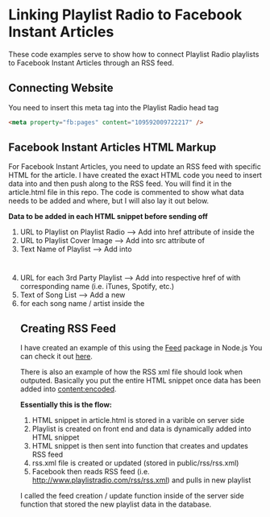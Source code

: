 # Linking Playlist Radio to Facebook Instant Articles

These code examples serve to show how to connect Playlist Radio playlists to Facebook Instant Articles through an RSS feed.

## Connecting Website

You need to insert this meta tag into the Playlist Radio head tag

```html
<meta property="fb:pages" content="109592009722217" />
```

## Facebook Instant Articles HTML Markup

For Facebook Instant Articles, you need to update an RSS feed with specific HTML for the article.
I have created the exact HTML code you need to insert data into and then push along to the RSS feed. You will find it in the article.html file in this repo. The code is commented to show what data needs to be added and where, but I will also lay it out below.

**Data to be added in each HTML snippet before sending off**
1. URL to Playlist on Playlist Radio --> Add into href attribute of <link> inside the <head>
2. URL to Playlist Cover Image --> Add into src attribute of <img>
3. Text Name of Playlist --> Add into <h1>
4. URL for each 3rd Party Playlist --> Add into respective href of <a> with corresponding name (i.e. iTunes, Spotify, etc.)
5. Text of Song List --> Add a new <li> for each song name / artist inside the <ol>

## Creating RSS Feed

I have created an example of this using the [Feed](https://www.npmjs.com/package/feed) package in Node.js
You can check it out [here](https://github.com/mwhitcom/rss-facebook-test).

There is also an example of how the RSS xml file should look when outputed. Basically you put the entire HTML snippet once data has been added into <content:encoded>.

**Essentially this is the flow:**
1. HTML snippet in article.html is stored in a varible on server side
2. Playlist is created on front end and data is dynamically added into HTML snippet
3. HTML snippet is then sent into function that creates and updates RSS feed
4. rss.xml file is created or updated (stored in public/rss/rss.xml)
5. Facebook then reads RSS feed (i.e. http://www.playlistradio.com/rss/rss.xml) and pulls in new playlist

I called the feed creation / update function inside of the server side function that stored the new playlist data in the database.

